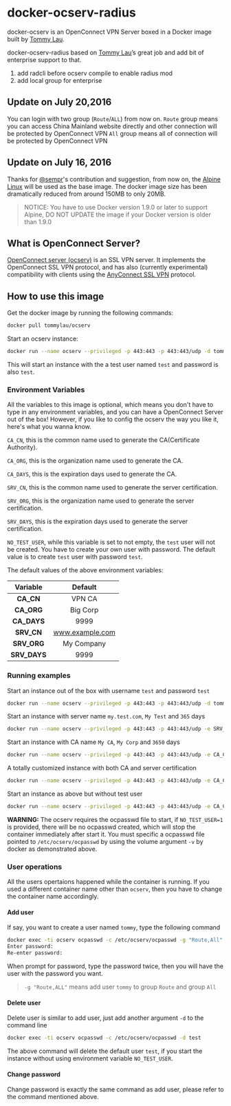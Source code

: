 # docker-ocserv-radius

docker-ocserv is an OpenConnect VPN Server boxed in a Docker image built by [Tommy Lau](mailto:tommy@gen-new.com).

docker-ocserv-radius based on [Tommy Lau](mailto:tommy@gen-new.com)’s great job and add bit of enterprise support to that.

1. add radcli before ocserv compile to enable radius mod
2. add local group for enterprise

## Update on July 20,2016
You can login with two group (`Route`/`ALL`) from now on.
`Route` group means you can access China Mainland website directly and other connection will be protected by OpenConnect VPN
`All` group means all of connection will be protected by OpenConnect VPN

## Update on July 16, 2016

Thanks for [@sempr](https://github.com/sempr)'s contribution and suggestion, from now on, the [Alpine Linux](https://hub.docker.com/_/alpine/) will be used as the base image. The docker image size has been dramatically reduced from around 150MB to only 20MB.

> NOTICE: You have to use Docker version 1.9.0 or later to support Alpine, DO NOT UPDATE the image if your Docker version is older than 1.9.0



## What is OpenConnect Server?

[OpenConnect server (ocserv)](http://www.infradead.org/ocserv/) is an SSL VPN server. It implements the OpenConnect SSL VPN protocol, and has also (currently experimental) compatibility with clients using the [AnyConnect SSL VPN](http://www.cisco.com/c/en/us/support/security/anyconnect-vpn-client/tsd-products-support-series-home.html) protocol.

## How to use this image

Get the docker image by running the following commands:

```bash
docker pull tommylau/ocserv
```

Start an ocserv instance:

```bash
docker run --name ocserv --privileged -p 443:443 -p 443:443/udp -d tommylau/ocserv
```

This will start an instance with the a test user named `test` and password is also `test`.

### Environment Variables

All the variables to this image is optional, which means you don't have to type in any environment variables, and you can have a OpenConnect Server out of the box! However, if you like to config the ocserv the way you like it, here's what you wanna know.

`CA_CN`, this is the common name used to generate the CA(Certificate Authority).

`CA_ORG`, this is the organization name used to generate the CA.

`CA_DAYS`, this is the expiration days used to generate the CA.

`SRV_CN`, this is the common name used to generate the server certification.

`SRV_ORG`, this is the organization name used to generate the server certification.

`SRV_DAYS`, this is the expiration days used to generate the server certification.

`NO_TEST_USER`, while this variable is set to not empty, the `test` user will not be created. You have to create your own user with password. The default value is to create `test` user with password `test`.

The default values of the above environment variables:

|   Variable   |     Default     |
|:------------:|:---------------:|
|  **CA_CN**   |      VPN CA     |
|  **CA_ORG**  |     Big Corp    |
| **CA_DAYS**  |       9999      |
|  **SRV_CN**  | www.example.com |
| **SRV_ORG**  |    My Company   |
| **SRV_DAYS** |       9999      |

### Running examples

Start an instance out of the box with username `test` and password `test`

```bash
docker run --name ocserv --privileged -p 443:443 -p 443:443/udp -d tommylau/ocserv
```

Start an instance with server name `my.test.com`, `My Test` and `365` days

```bash
docker run --name ocserv --privileged -p 443:443 -p 443:443/udp -e SRV_CN=my.test.com -e SRV_ORG="My Test" -e SRV_DAYS=365 -d tommylau/ocserv
```

Start an instance with CA name `My CA`, `My Corp` and `3650` days

```bash
docker run --name ocserv --privileged -p 443:443 -p 443:443/udp -e CA_CN="My CA" -e CA_ORG="My Corp" -e CA_DAYS=3650 -d tommylau/ocserv
```

A totally customized instance with both CA and server certification

```bash
docker run --name ocserv --privileged -p 443:443 -p 443:443/udp -e CA_CN="My CA" -e CA_ORG="My Corp" -e CA_DAYS=3650 -e SRV_CN=my.test.com -e SRV_ORG="My Test" -e SRV_DAYS=365 -d tommylau/ocserv
```

Start an instance as above but without test user

```bash
docker run --name ocserv --privileged -p 443:443 -p 443:443/udp -e CA_CN="My CA" -e CA_ORG="My Corp" -e CA_DAYS=3650 -e SRV_CN=my.test.com -e SRV_ORG="My Test" -e SRV_DAYS=365 -e NO_TEST_USER=1 -v /some/path/to/ocpasswd:/etc/ocserv/ocpasswd -d tommylau/ocserv
```

**WARNING:** The ocserv requires the ocpasswd file to start, if `NO_TEST_USER=1` is provided, there will be no ocpasswd created, which will stop the container immediately after start it. You must specific a ocpasswd file pointed to `/etc/ocserv/ocpasswd` by using the volume argument `-v` by docker as demonstrated above.

### User operations

All the users opertaions happened while the container is running. If you used a different container name other than `ocserv`, then you have to change the container name accordingly.

#### Add user

If say, you want to create a user named `tommy`, type the following command

```bash
docker exec -ti ocserv ocpasswd -c /etc/ocserv/ocpasswd -g "Route,All" tommy
Enter password:
Re-enter password:
```

When prompt for password, type the password twice, then you will have the user with the password you want.

>`-g "Route,ALL"` means add user `tommy` to group `Route` and group `All`

#### Delete user

Delete user is similar to add user, just add another argument `-d` to the command line

```bash
docker exec -ti ocserv ocpasswd -c /etc/ocserv/ocpasswd -d test
```

The above command will delete the default user `test`, if you start the instance without using environment variable `NO_TEST_USER`.

#### Change password

Change password is exactly the same command as add user, please refer to the command mentioned above.
